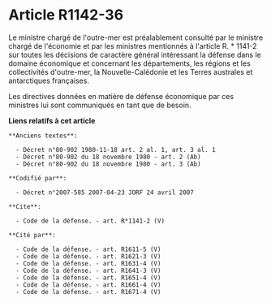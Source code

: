 # Article R1142-36

Le ministre chargé de l'outre-mer est préalablement consulté par le ministre chargé de l'économie et par les ministres
mentionnés à l'article R. * 1141-2 sur toutes les décisions de caractère général intéressant la défense dans le domaine
économique et concernant les départements, les régions et les collectivités d'outre-mer, la Nouvelle-Calédonie et les Terres
australes et antarctiques françaises. 

Les directives données en matière de défense économique par ces ministres lui sont communiqués en tant que de besoin.

**Liens relatifs à cet article**

	**Anciens textes**:

	  - Décret n°80-902 1980-11-18 art. 2 al. 1, art. 3 al. 1
	  - Décret n°80-902 du 18 novembre 1980 - art. 2 (Ab)
	  - Décret n°80-902 du 18 novembre 1980 - art. 3 (Ab)

	**Codifié par**:

	  - Décret n°2007-585 2007-04-23 JORF 24 avril 2007

	**Cite**:

	  - Code de la défense. - art. R*1141-2 (V)

	**Cité par**:

	  - Code de la défense. - art. R1611-5 (V)
	  - Code de la défense. - art. R1621-3 (V)
	  - Code de la défense. - art. R1631-4 (V)
	  - Code de la défense. - art. R1641-3 (V)
	  - Code de la défense. - art. R1651-4 (V)
	  - Code de la défense. - art. R1661-4 (V)
	  - Code de la défense. - art. R1671-4 (V)
